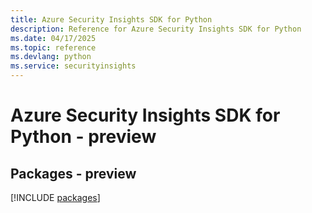 ```yaml
---
title: Azure Security Insights SDK for Python
description: Reference for Azure Security Insights SDK for Python
ms.date: 04/17/2025
ms.topic: reference
ms.devlang: python
ms.service: securityinsights
---
```

# Azure Security Insights SDK for Python - preview
## Packages - preview
[!INCLUDE [packages](security-insights-index.md)]